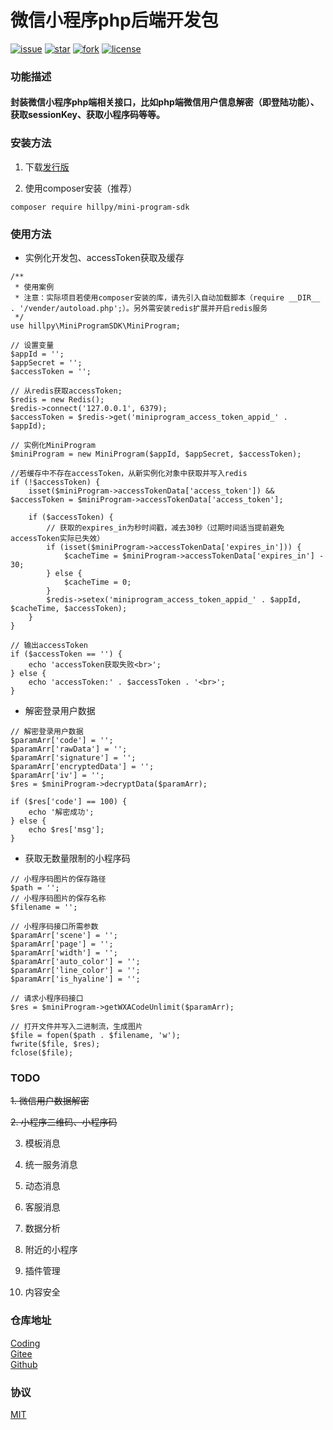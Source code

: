 # 微信小程序php后端开发包

[![issue](https://img.shields.io/github/issues/hillpy/MiniProgramSDK.svg)](https://github.com/hillpy/MiniProgramSDK/issues)
[![star](https://img.shields.io/github/stars/hillpy/MiniProgramSDK.svg)](https://github.com/hillpy/MiniProgramSDK)
[![fork](https://img.shields.io/github/forks/hillpy/MiniProgramSDK.svg)](https://github.com/hillpy/MiniProgramSDK)
[![license](https://img.shields.io/github/license/hillpy/MiniProgramSDK.svg)](https://github.com/hillpy/MiniProgramSDK/blob/master/LICENSE)

### 功能描述
#### 封装微信小程序php端相关接口，比如php端微信用户信息解密（即登陆功能）、获取sessionKey、获取小程序码等等。

### 安装方法

1. 下载[发行版](https://github.com/hillpy/MiniProgramSDK/releases)

2. 使用composer安装（推荐）

```
composer require hillpy/mini-program-sdk
```

### 使用方法

* 实例化开发包、accessToken获取及缓存

```
/**
 * 使用案例
 * 注意：实际项目若使用composer安装的库，请先引入自动加载脚本（require __DIR__ . '/vender/autoload.php';）。另外需安装redis扩展并开启redis服务
 */
use hillpy\MiniProgramSDK\MiniProgram;

// 设置变量
$appId = '';
$appSecret = '';
$accessToken = '';

// 从redis获取accessToken;
$redis = new Redis();
$redis->connect('127.0.0.1', 6379);
$accessToken = $redis->get('miniprogram_access_token_appid_' . $appId);

// 实例化MiniProgram
$miniProgram = new MiniProgram($appId, $appSecret, $accessToken);

//若缓存中不存在accessToken，从新实例化对象中获取并写入redis
if (!$accessToken) {
    isset($miniProgram->accessTokenData['access_token']) && $accessToken = $miniProgram->accessTokenData['access_token'];

    if ($accessToken) {
        // 获取的expires_in为秒时间戳，减去30秒（过期时间适当提前避免accessToken实际已失效）
        if (isset($miniProgram->accessTokenData['expires_in'])) {
            $cacheTime = $miniProgram->accessTokenData['expires_in'] - 30;
        } else {
            $cacheTime = 0;
        }
        $redis->setex('miniprogram_access_token_appid_' . $appId, $cacheTime, $accessToken);
    }
}

// 输出accessToken
if ($accessToken == '') {
    echo 'accessToken获取失败<br>';
} else {
    echo 'accessToken:' . $accessToken . '<br>';
}
```

* 解密登录用户数据

```
// 解密登录用户数据
$paramArr['code'] = '';
$paramArr['rawData'] = '';
$paramArr['signature'] = '';
$paramArr['encryptedData'] = '';
$paramArr['iv'] = '';
$res = $miniProgram->decryptData($paramArr);

if ($res['code'] == 100) {
    echo '解密成功';
} else {
    echo $res['msg'];
}
```

* 获取无数量限制的小程序码

```
// 小程序码图片的保存路径
$path = '';
// 小程序码图片的保存名称
$filename = '';

// 小程序码接口所需参数
$paramArr['scene'] = '';
$paramArr['page'] = '';
$paramArr['width'] = '';
$paramArr['auto_color'] = '';
$paramArr['line_color'] = '';
$paramArr['is_hyaline'] = '';

// 请求小程序码接口
$res = $miniProgram->getWXACodeUnlimit($paramArr);

// 打开文件并写入二进制流，生成图片
$file = fopen($path . $filename, 'w');
fwrite($file, $res);
fclose($file);
```

### TODO

~~1. 微信用户数据解密~~

~~2. 小程序二维码、小程序码~~

3. 模板消息

4. 统一服务消息

5. 动态消息

6. 客服消息

7. 数据分析

8. 附近的小程序

9. 插件管理

10. 内容安全

### 仓库地址

[Coding](https://coding.net/u/shinn_lancelot/p/MiniProgramSDK/git "MiniProgramSDK")<br>
[Gitee](https://gitee.com/hillpy/MiniProgramSDK "MiniProgramSDK")<br>
[Github](https://github.com/hillpy/MiniProgramSDK "MiniProgramSDK")<br>

### 协议

[MIT](https://github.com/hillpy/MiniProgramSDK/blob/master/LICENSE "MIT")<br>
